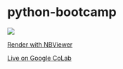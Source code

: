 # python-bootcamp

<a href="https://notebooks.azure.com/import/gh/hanisaf/python-bootcamp"><img src="https://notebooks.azure.com/launch.png" /></a>


[Render with NBViewer](https://nbviewer.jupyter.org/github/hanisaf/python-bootcamp/blob/master/test.ipynb)

[Live on Google CoLab](https://colab.research.google.com/github/hanisaf/python-bootcamp/blob/master/test.ipynb)
